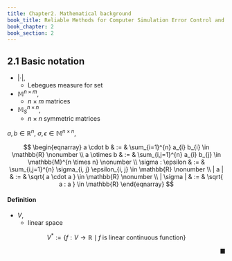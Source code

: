 ```yaml
---
title: Chapter2. Mathematical background
book_title: Reliable Methods for Computer Simulation Error Control and Posteriori Estimates
book_chapter: 2
book_section: 2
---
```


## 2.1 Basic notation

* $|
    \cdot
|$,
    * Lebegues measure for set
* $\mathbb{M}^{n\times m}$,
    * $n \times m$ matrices
* $\mathbb{M}_{S}^{n\times n}$,
    * $n \times n$ symmetric matrices

$a, b \in \mathbb{R}^{n}$,
$\sigma, \epsilon \in \mathbb{M}^{n \times n}$,

$$
\begin{eqnarray}
    a \cdot b
    & := &
        \sum_{i=1}^{n}
            a_{i}
            b_{i}
        \in
        \mathbb{R}
    \nonumber
    \\
    a \otimes b
    & := &
        \sum_{i,j=1}^{n}
            a_{i}
            b_{j}
        \in
        \mathbb{M}^{n \times n}
    \nonumber
    \\
    \sigma : \epsilon
    & := &
        \sum_{i,j=1}^{n}
            \sigma_{i, j}
            \epsilon_{i, j}
        \in
        \mathbb{R}
    \nonumber
    \\
    |
        a
    |
    & := &
        \sqrt{
            a \cdot a
        }
        \in
        \mathbb{R}
    \nonumber
    \\
    |
        \sigma
    |
    & := &
        \sqrt{
            a : a
        }
        \in
        \mathbb{R}
\end{eqnarray}
$$

#### Definition
* $V$,
    * linear space

$$
    V^{*}
    :=
    \{
        f:V \rightarrow \mathbb{R}
        \mid
        f \text{ is linear continuous function}
    \}
$$


<div class="end-of-statement" style="text-align: right">■</div>
